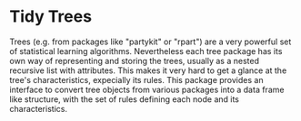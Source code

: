 # Tidy Trees
Trees (e.g. from packages like "partykit" or "rpart") are a very powerful set of statistical learning algorithms.
		Nevertheless each tree package has its own way of representing and storing the trees, usually as a nested recursive list with attributes. This makes it very hard to get a glance at the tree's characteristics, expecially its rules.
		This package provides an interface to convert tree objects from various packages into a data frame like structure, with the set of rules defining each node and its characteristics.
